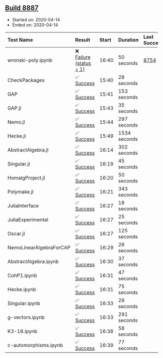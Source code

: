 ## [Build 8887](https://oscarci.mathematik.uni-kl.de/job/oscar/8887/)

* Started on: 2020-04-14
* Ended on: 2020-04-14

| Test Name    | Result | Start | Duration | Last Success | First Failure |
|:-------------|:-------|:------|:---------|:-------------|:--------------|
| wronski-poly.ipynb | ❌ [Failure (status = 1)](https://oscarci.mathematik.uni-kl.de/job/oscar/8887/artifact/logs/build-8887/wronski-poly.ipynb.log) | 16:40 | 50 seconds | [8754](https://oscarci.mathematik.uni-kl.de/job/oscar/8754/) | [8755](https://oscarci.mathematik.uni-kl.de/job/oscar/8755/) |
| CheckPackages | ✅ [Success](https://oscarci.mathematik.uni-kl.de/job/oscar/8887/artifact/logs/build-8887/CheckPackages.log) | 15:40 | 28 seconds |  |  |
| GAP | ✅ [Success](https://oscarci.mathematik.uni-kl.de/job/oscar/8887/artifact/logs/build-8887/GAP.log) | 15:41 | 153 seconds |  |  |
| GAP.jl | ✅ [Success](https://oscarci.mathematik.uni-kl.de/job/oscar/8887/artifact/logs/build-8887/GAP.jl.log) | 15:43 | 35 seconds |  |  |
| Nemo.jl | ✅ [Success](https://oscarci.mathematik.uni-kl.de/job/oscar/8887/artifact/logs/build-8887/Nemo.jl.log) | 15:44 | 297 seconds |  |  |
| Hecke.jl | ✅ [Success](https://oscarci.mathematik.uni-kl.de/job/oscar/8887/artifact/logs/build-8887/Hecke.jl.log) | 15:49 | 1534 seconds |  |  |
| AbstractAlgebra.jl | ✅ [Success](https://oscarci.mathematik.uni-kl.de/job/oscar/8887/artifact/logs/build-8887/AbstractAlgebra.jl.log) | 16:14 | 302 seconds |  |  |
| Singular.jl | ✅ [Success](https://oscarci.mathematik.uni-kl.de/job/oscar/8887/artifact/logs/build-8887/Singular.jl.log) | 16:19 | 45 seconds |  |  |
| HomalgProject.jl | ✅ [Success](https://oscarci.mathematik.uni-kl.de/job/oscar/8887/artifact/logs/build-8887/HomalgProject.jl.log) | 16:20 | 50 seconds |  |  |
| Polymake.jl | ✅ [Success](https://oscarci.mathematik.uni-kl.de/job/oscar/8887/artifact/logs/build-8887/Polymake.jl.log) | 16:21 | 343 seconds |  |  |
| JuliaInterface | ✅ [Success](https://oscarci.mathematik.uni-kl.de/job/oscar/8887/artifact/logs/build-8887/JuliaInterface.log) | 16:27 | 18 seconds |  |  |
| JuliaExperimental | ✅ [Success](https://oscarci.mathematik.uni-kl.de/job/oscar/8887/artifact/logs/build-8887/JuliaExperimental.log) | 16:27 | 25 seconds |  |  |
| Oscar.jl | ✅ [Success](https://oscarci.mathematik.uni-kl.de/job/oscar/8887/artifact/logs/build-8887/Oscar.jl.log) | 16:27 | 125 seconds |  |  |
| NemoLinearAlgebraForCAP | ✅ [Success](https://oscarci.mathematik.uni-kl.de/job/oscar/8887/artifact/logs/build-8887/NemoLinearAlgebraForCAP.log) | 16:29 | 26 seconds |  |  |
| AbstractAlgebra.ipynb | ✅ [Success](https://oscarci.mathematik.uni-kl.de/job/oscar/8887/artifact/logs/build-8887/AbstractAlgebra.ipynb.log) | 16:30 | 37 seconds |  |  |
| CohP1.ipynb | ✅ [Success](https://oscarci.mathematik.uni-kl.de/job/oscar/8887/artifact/logs/build-8887/CohP1.ipynb.log) | 16:31 | 47 seconds |  |  |
| Hecke.ipynb | ✅ [Success](https://oscarci.mathematik.uni-kl.de/job/oscar/8887/artifact/logs/build-8887/Hecke.ipynb.log) | 16:31 | 75 seconds |  |  |
| Singular.ipynb | ✅ [Success](https://oscarci.mathematik.uni-kl.de/job/oscar/8887/artifact/logs/build-8887/Singular.ipynb.log) | 16:33 | 29 seconds |  |  |
| g-vectors.ipynb | ✅ [Success](https://oscarci.mathematik.uni-kl.de/job/oscar/8887/artifact/logs/build-8887/g-vectors.ipynb.log) | 16:33 | 291 seconds |  |  |
| K3-16.ipynb | ✅ [Success](https://oscarci.mathematik.uni-kl.de/job/oscar/8887/artifact/logs/build-8887/K3-16.ipynb.log) | 16:38 | 58 seconds |  |  |
| c-automorphisms.ipynb | ✅ [Success](https://oscarci.mathematik.uni-kl.de/job/oscar/8887/artifact/logs/build-8887/c-automorphisms.ipynb.log) | 16:39 | 77 seconds |  |  |
